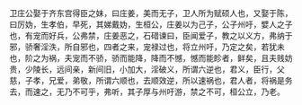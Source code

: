 
<html lang="zh">
<head>
<meta charset="utf-8"/>
<title>卫庄公</title>
</head>
<body>
<p>卫庄公娶于齐东宫得臣之妹，曰庄姜，美而无子，卫人所为赋硕人也，又娶于陈，曰厉妫，生孝伯，早死，其娣戴妫，生桓公，庄姜以为己子，公子州吁，嬖人之子也，有宠而好兵，公弗禁，庄姜恶之，石碏谏曰，臣闻爱子，教之以义方，弗纳于邪，骄奢淫泆，所自邪也，四者之来，宠禄过也，将立州吁，乃定之矣，若犹未也，阶之为祸，夫宠而不骄，骄而能降，降而不憾，憾而能眕者，鲜矣，且夫贱妨贵，少陵长，远间亲，新间旧，小加大，淫破义，所谓六逆也，君义，臣行，父慈，子孝，兄爱，弟敬，所谓六顺也，去顺效逆，所以速祸也，君人者，将祸是务去，而速之，无乃不可乎，弗听，其子厚与州吁游，禁之不可，桓公立，乃老。
</p>
</body></html>
